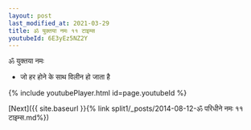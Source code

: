 ```yaml
---
layout: post
last_modified_at: 2021-03-29
title: ॐ युक्तया नमः ११ टाइम्स
youtubeId: 6E3yEz5NZ2Y
---
```

 
 
 ॐ युक्तया नमः  
 
 -  जो हर होने के साथ विलीन हो जाता है 
 
  
 
  
 
 
 
 
 
 


{% include youtubePlayer.html id=page.youtubeId %}
 
[Next]({{ site.baseurl }}{% link  split1/_posts/2014-08-12-ॐ परिधीने नमः ११ टाइम्स.md%})
 
